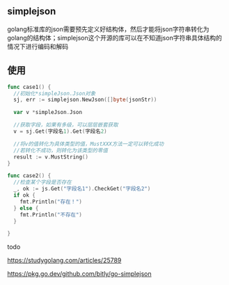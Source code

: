 ## simplejson

golang标准库的json需要预先定义好结构体，然后才能将json字符串转化为golang的结构体；simplejson这个开源的库可以在不知道json字符串具体结构的情况下进行编码和解码





## 使用

```go
func case1() {
  //初始化*simpleJson.Json对象
  sj, err := simplejson.NewJson([]byte(jsonStr))

  var v *simpleJson.Json

  //获取字段，如果有多级，可以层层嵌套获取
  v = sj.Get(字段名1).Get(字段名2)

  //将v的值转化为具体类型的值，MustXXX方法一定可以转化成功
  //若转化不成功，则转化为该类型的零值
  result := v.MustString()
}

func case2() {
  //检查某个字段是否存在 
  _, ok := js.Get("字段名1").CheckGet("字段名2") 
  if ok { 
    fmt.Println("存在！") 
  } else { 
    fmt.Println("不存在") 
  }

}
```

todo



https://studygolang.com/articles/25789

https://pkg.go.dev/github.com/bitly/go-simplejson